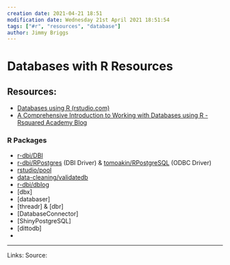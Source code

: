 ```yaml
---
creation date: 2021-04-21 18:51
modification date: Wednesday 21st April 2021 18:51:54
tags: ["#r", "resources", "database"]
author: Jimmy Briggs
---
```


# Databases with R Resources

## Resources:

- [Databases using R (rstudio.com)](https://db.rstudio.com/)
- [A Comprehensive Introduction to Working with Databases using R - Rsquared Academy Blog](https://blog.rsquaredacademy.com/working-with-databases-using-r/)

### R Packages

- [r-dbi/DBI](https://github.com/r-dbi/DBI)
- [r-dbi/RPostgres](https://github.com/r-dbi/RPostgres) (DBI Driver) & [tomoakin/RPostgreSQL](https://github.com/tomoakin/RPostgreSQL) (ODBC Driver)
- [rstudio/pool](https://github.com/rstudio/pool)
- [data-cleaning/validatedb](https://data-cleaning.github.io/validatedb/)
- [r-dbi/dblog](https://github.com/r-dbi/dblog)
- [dbx]
- [databaser]
- [threadr] & [dbr]
- [DatabaseConnector]
- [ShinyPostgreSQL]
- [dittodb]
- 

***
Links: 
Source:

